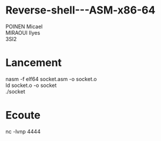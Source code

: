 # Reverse-shell---ASM-x86-64
POINEN Micael <br>
MIRAOUI Ilyes <br>
3SI2

# Lancement
nasm -f elf64 socket.asm -o socket.o <br>
ld socket.o -o socket<br>
./socket

# Ecoute 
nc -lvnp 4444
